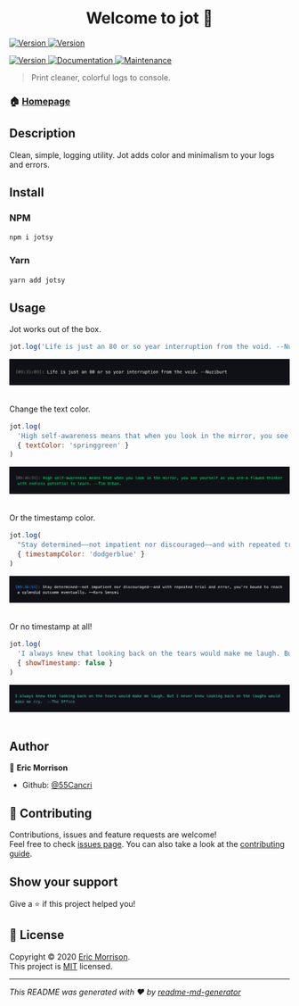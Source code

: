 <h1 align="center">Welcome to jot 👋</h1>

<p>
  <a href="https://www.npmjs.com/package/jot" target="_blank">
    <img alt="Version" src="https://forthebadge.com/images/badges/built-with-science.svg">
  </a>
  <a href="https://www.npmjs.com/package/jot" target="_blank">
    <img alt="Version" src="https://forthebadge.com/images/badges/powered-by-electricity.svg">
  </a>
</p>
<p>
  <a href="https://www.npmjs.com/package/jot" target="_blank">
    <img alt="Version" src="https://img.shields.io/badge/contributions-welcome-orange.svg?style=flat-square">
  </a>
  <a href="https://github.com/55Cancri/jotsy#readme" target="_blank">
    <img alt="Documentation" src="https://img.shields.io/badge/Maintained%3F-yes-green.svg?style=flat-square" />
  </a>
  <a href="https://github.com/55Cancri/jotsy/graphs/commit-activity" target="_blank">
    <img alt="Maintenance" src="https://img.shields.io/badge/Maintained%3F-yes-green.svg?style=flat-square" />
  </a>
</p>

> Print cleaner, colorful logs to console.

### 🏠 [Homepage](https://github.com/55Cancri/jotsy#readme)

## Description

Clean, simple, logging utility. Jot adds color and minimalism to your logs and errors.

## Install

### NPM

```sh
npm i jotsy
```

### Yarn

```sh
yarn add jotsy
```

## Usage

Jot works out of the box.

```javascript
jot.log('Life is just an 80 or so year interruption from the void. --Nuziburt')
```

<div align="center">
  <img alt="Default Loggers" src="media/default.png" >
</div>
<br />

Change the text color.

```javascript
jot.log(
  'High self-awareness means that when you look in the mirror, you see yourself as you are—a flawed thinker with endless potential to learn. --Tim Urban',
  { textColor: 'springgreen' }
)
```

<div align="center">
  <img alt="Default Loggers" src="media/text-color.png" >
</div>
<br />

Or the timestamp color.

```javascript
jot.log(
  "Stay determined——not impatient nor discouraged——and with repeated trial and error, you're bound to reach a splendid outcome eventually. --Koro Sensei",
  { timestampColor: 'dodgerblue' }
)
```

<div align="center">
  <img alt="Default Loggers" src="media/time-color.png" >
</div>
<br />

Or no timestamp at all!

```javascript
jot.log(
  'I always knew that looking back on the tears would make me laugh. But I never knew looking back on the laughs would make me cry.  --The Office',
  { showTimestamp: false }
)
```

<div align="center">
  <img alt="Default Loggers" src="media/no-time.png" >
</div>
<br />

## Author

👤 **Eric Morrison**

- Github: [@55Cancri](https://github.com/55Cancri)

## 🤝 Contributing

Contributions, issues and feature requests are welcome!<br />Feel free to check [issues page](https://github.com/55Cancri/jotsy/issues). You can also take a look at the [contributing guide](https://github.com/55Cancri/jotsy/blob/master/CONTRIBUTING.md).

## Show your support

Give a ⭐️ if this project helped you!

## 📝 License

Copyright © 2020 [Eric Morrison](https://github.com/55Cancri).<br />
This project is [MIT](https://github.com/55Cancri/jotsy/blob/master/LICENSE) licensed.

---

_This README was generated with ❤️ by [readme-md-generator](https://github.com/kefranabg/readme-md-generator)_

